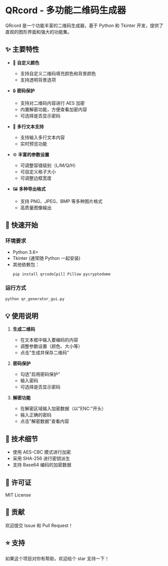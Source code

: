 # QRcord - 多功能二维码生成器

QRcord 是一个功能丰富的二维码生成器，基于 Python 和 Tkinter 开发，提供了直观的图形界面和强大的功能集。

## ✨ 主要特性

- 🎨 **自定义颜色**
  - 支持自定义二维码填充颜色和背景颜色
  - 支持透明背景选项

- 🔒 **密码保护**
  - 支持对二维码内容进行 AES 加密
  - 内置解密功能，方便查看加密内容
  - 可选择是否显示密码

- 📝 **多行文本支持**
  - 支持输入多行文本内容
  - 实时预览功能

- ⚙️ **丰富的参数设置**
  - 可调整容错级别（L/M/Q/H）
  - 可自定义格子大小
  - 可调整边框宽度

- 🖼️ **多种导出格式**
  - 支持 PNG、JPEG、BMP 等多种图片格式
  - 高质量图像输出

## 🚀 快速开始

### 环境要求
- Python 3.6+
- Tkinter (通常随 Python 一起安装)
- 其他依赖包：
  ```
  pip install qrcode[pil] Pillow pycryptodome
  ```

### 运行方式
```bash
python qr_generator_gui.py
```

## 💡 使用说明

1. **生成二维码**
   - 在文本框中输入要编码的内容
   - 调整参数设置（颜色、大小等）
   - 点击"生成并保存二维码"

2. **密码保护**
   - 勾选"启用密码保护"
   - 输入密码
   - 可选择是否显示密码

3. **解密功能**
   - 在解密区域输入加密数据（以"ENC:"开头）
   - 输入正确的密码
   - 点击"解密数据"查看内容

## 🔧 技术细节

- 使用 AES-CBC 模式进行加密
- 采用 SHA-256 进行密钥派生
- 支持 Base64 编码的加密数据

## 📝 许可证

MIT License

## 🤝 贡献

欢迎提交 Issue 和 Pull Request！

## ⭐ 支持

如果这个项目对你有帮助，欢迎给个 star 支持一下！ 